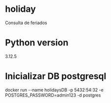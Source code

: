 # holiday
Consulta de feriados

# Python version
3.12.5

# Inicializar DB postgresql
docker run --name holidaysDB -p 5432:54:32 -e POSTGRES_PASSWORD=admin123 -d postgres